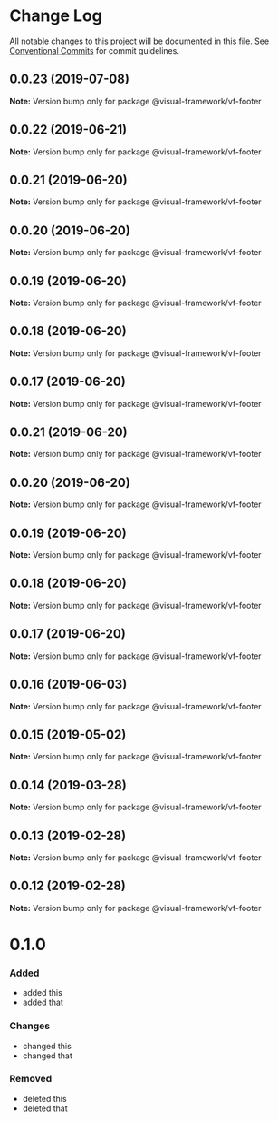 # Change Log

All notable changes to this project will be documented in this file.
See [Conventional Commits](https://conventionalcommits.org) for commit guidelines.

## 0.0.23 (2019-07-08)

**Note:** Version bump only for package @visual-framework/vf-footer





## 0.0.22 (2019-06-21)

**Note:** Version bump only for package @visual-framework/vf-footer





## 0.0.21 (2019-06-20)

**Note:** Version bump only for package @visual-framework/vf-footer





## 0.0.20 (2019-06-20)

**Note:** Version bump only for package @visual-framework/vf-footer





## 0.0.19 (2019-06-20)

**Note:** Version bump only for package @visual-framework/vf-footer





## 0.0.18 (2019-06-20)

**Note:** Version bump only for package @visual-framework/vf-footer





## 0.0.17 (2019-06-20)

**Note:** Version bump only for package @visual-framework/vf-footer





## 0.0.21 (2019-06-20)

**Note:** Version bump only for package @visual-framework/vf-footer





## 0.0.20 (2019-06-20)

**Note:** Version bump only for package @visual-framework/vf-footer





## 0.0.19 (2019-06-20)

**Note:** Version bump only for package @visual-framework/vf-footer





## 0.0.18 (2019-06-20)

**Note:** Version bump only for package @visual-framework/vf-footer





## 0.0.17 (2019-06-20)

**Note:** Version bump only for package @visual-framework/vf-footer





## 0.0.16 (2019-06-03)

**Note:** Version bump only for package @visual-framework/vf-footer





## 0.0.15 (2019-05-02)

**Note:** Version bump only for package @visual-framework/vf-footer





## 0.0.14 (2019-03-28)

**Note:** Version bump only for package @visual-framework/vf-footer





## 0.0.13 (2019-02-28)

**Note:** Version bump only for package @visual-framework/vf-footer





## 0.0.12 (2019-02-28)

**Note:** Version bump only for package @visual-framework/vf-footer





# 0.1.0

### Added
- added this
- added that

### Changes

- changed this
- changed that

### Removed

- deleted this
- deleted that
